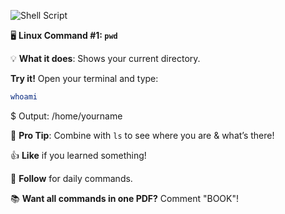 ![Shell Script](https://img.shields.io/badge/linux-edu-red.svg)

🖥️ **Linux Command #1: `pwd`**  

💡 **What it does**: Shows your current directory.  

**Try it!** Open your terminal and type:  

```bash
whoami
```  
$  Output: /home/yourname  

🔹 **Pro Tip**: Combine with `ls` to see where you are & what’s there!  

👍 **Like** if you learned something!  

🔔 **Follow** for daily commands.  

📚 **Want all commands in one PDF?** Comment "BOOK"!  
